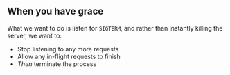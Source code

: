 ## When you have grace

What we want to do is listen for `SIGTERM`, and rather than instantly killing the server, we want to:

- Stop listening to any more requests
- Allow any in-flight requests to finish
- *Then* terminate the process
